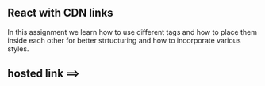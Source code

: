 ## React with CDN links
In this assignment we learn how to use different tags and how to place them inside each other for better strtucturing and how to incorporate various styles. 
## hosted link ==> 
